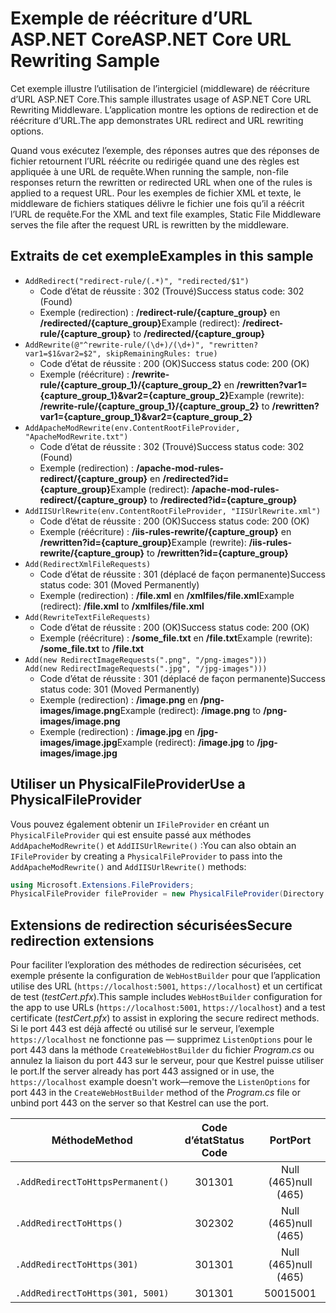 # <a name="aspnet-core-url-rewriting-sample"></a><span data-ttu-id="6b1da-101">Exemple de réécriture d’URL ASP.NET Core</span><span class="sxs-lookup"><span data-stu-id="6b1da-101">ASP.NET Core URL Rewriting Sample</span></span>

<span data-ttu-id="6b1da-102">Cet exemple illustre l’utilisation de l’intergiciel (middleware) de réécriture d’URL ASP.NET Core.</span><span class="sxs-lookup"><span data-stu-id="6b1da-102">This sample illustrates usage of ASP.NET Core URL Rewriting Middleware.</span></span> <span data-ttu-id="6b1da-103">L’application montre les options de redirection et de réécriture d’URL.</span><span class="sxs-lookup"><span data-stu-id="6b1da-103">The app demonstrates URL redirect and URL rewriting options.</span></span>

<span data-ttu-id="6b1da-104">Quand vous exécutez l’exemple, des réponses autres que des réponses de fichier retournent l’URL réécrite ou redirigée quand une des règles est appliquée à une URL de requête.</span><span class="sxs-lookup"><span data-stu-id="6b1da-104">When running the sample, non-file responses return the rewritten or redirected URL when one of the rules is applied to a request URL.</span></span> <span data-ttu-id="6b1da-105">Pour les exemples de fichier XML et texte, le middleware de fichiers statiques délivre le fichier une fois qu’il a réécrit l’URL de requête.</span><span class="sxs-lookup"><span data-stu-id="6b1da-105">For the XML and text file examples, Static File Middleware serves the file after the request URL is rewritten by the middleware.</span></span>

## <a name="examples-in-this-sample"></a><span data-ttu-id="6b1da-106">Extraits de cet exemple</span><span class="sxs-lookup"><span data-stu-id="6b1da-106">Examples in this sample</span></span>

* `AddRedirect("redirect-rule/(.*)", "redirected/$1")`
  - <span data-ttu-id="6b1da-107">Code d’état de réussite : 302 (Trouvé)</span><span class="sxs-lookup"><span data-stu-id="6b1da-107">Success status code: 302 (Found)</span></span>
  - <span data-ttu-id="6b1da-108">Exemple (redirection) : **/redirect-rule/{capture_group}** en **/redirected/{capture_group}**</span><span class="sxs-lookup"><span data-stu-id="6b1da-108">Example (redirect): **/redirect-rule/{capture_group}** to **/redirected/{capture_group}**</span></span>
* `AddRewrite(@"^rewrite-rule/(\d+)/(\d+)", "rewritten?var1=$1&var2=$2", skipRemainingRules: true)`
  - <span data-ttu-id="6b1da-109">Code d’état de réussite : 200 (OK)</span><span class="sxs-lookup"><span data-stu-id="6b1da-109">Success status code: 200 (OK)</span></span>
  - <span data-ttu-id="6b1da-110">Exemple (réécriture) : **/rewrite-rule/{capture_group_1}/{capture_group_2}** en **/rewritten?var1={capture_group_1}&var2={capture_group_2}**</span><span class="sxs-lookup"><span data-stu-id="6b1da-110">Example (rewrite): **/rewrite-rule/{capture_group_1}/{capture_group_2}** to **/rewritten?var1={capture_group_1}&var2={capture_group_2}**</span></span>
* `AddApacheModRewrite(env.ContentRootFileProvider, "ApacheModRewrite.txt")`
  - <span data-ttu-id="6b1da-111">Code d’état de réussite : 302 (Trouvé)</span><span class="sxs-lookup"><span data-stu-id="6b1da-111">Success status code: 302 (Found)</span></span>
  - <span data-ttu-id="6b1da-112">Exemple (redirection) : **/apache-mod-rules-redirect/{capture_group}** en **/redirected?id={capture_group}**</span><span class="sxs-lookup"><span data-stu-id="6b1da-112">Example (redirect): **/apache-mod-rules-redirect/{capture_group}** to **/redirected?id={capture_group}**</span></span>
* `AddIISUrlRewrite(env.ContentRootFileProvider, "IISUrlRewrite.xml")`
  - <span data-ttu-id="6b1da-113">Code d’état de réussite : 200 (OK)</span><span class="sxs-lookup"><span data-stu-id="6b1da-113">Success status code: 200 (OK)</span></span>
  - <span data-ttu-id="6b1da-114">Exemple (réécriture) : **/iis-rules-rewrite/{capture_group}** en **/rewritten?id={capture_group}**</span><span class="sxs-lookup"><span data-stu-id="6b1da-114">Example (rewrite): **/iis-rules-rewrite/{capture_group}** to **/rewritten?id={capture_group}**</span></span>
* `Add(RedirectXmlFileRequests)`
  - <span data-ttu-id="6b1da-115">Code d’état de réussite : 301 (déplacé de façon permanente)</span><span class="sxs-lookup"><span data-stu-id="6b1da-115">Success status code: 301 (Moved Permanently)</span></span>
  - <span data-ttu-id="6b1da-116">Exemple (redirection) : **/file.xml** en **/xmlfiles/file.xml**</span><span class="sxs-lookup"><span data-stu-id="6b1da-116">Example (redirect): **/file.xml** to **/xmlfiles/file.xml**</span></span>
* `Add(RewriteTextFileRequests)`
  - <span data-ttu-id="6b1da-117">Code d’état de réussite : 200 (OK)</span><span class="sxs-lookup"><span data-stu-id="6b1da-117">Success status code: 200 (OK)</span></span>
  - <span data-ttu-id="6b1da-118">Exemple (réécriture) : **/some_file.txt** en **/file.txt**</span><span class="sxs-lookup"><span data-stu-id="6b1da-118">Example (rewrite): **/some_file.txt** to **/file.txt**</span></span>
* `Add(new RedirectImageRequests(".png", "/png-images")))`<br>`Add(new RedirectImageRequests(".jpg", "/jpg-images")))`
  - <span data-ttu-id="6b1da-119">Code d’état de réussite : 301 (déplacé de façon permanente)</span><span class="sxs-lookup"><span data-stu-id="6b1da-119">Success status code: 301 (Moved Permanently)</span></span>
  - <span data-ttu-id="6b1da-120">Exemple (redirection) : **/image.png** en **/png-images/image.png**</span><span class="sxs-lookup"><span data-stu-id="6b1da-120">Example (redirect): **/image.png** to **/png-images/image.png**</span></span>
  - <span data-ttu-id="6b1da-121">Exemple (redirection) : **/image.jpg** en **/jpg-images/image.jpg**</span><span class="sxs-lookup"><span data-stu-id="6b1da-121">Example (redirect): **/image.jpg** to **/jpg-images/image.jpg**</span></span>

## <a name="use-a-physicalfileprovider"></a><span data-ttu-id="6b1da-122">Utiliser un PhysicalFileProvider</span><span class="sxs-lookup"><span data-stu-id="6b1da-122">Use a PhysicalFileProvider</span></span>

<span data-ttu-id="6b1da-123">Vous pouvez également obtenir un `IFileProvider` en créant un `PhysicalFileProvider` qui est ensuite passé aux méthodes `AddApacheModRewrite()` et `AddIISUrlRewrite()` :</span><span class="sxs-lookup"><span data-stu-id="6b1da-123">You can also obtain an `IFileProvider` by creating a `PhysicalFileProvider` to pass into the `AddApacheModRewrite()` and `AddIISUrlRewrite()` methods:</span></span>

```csharp
using Microsoft.Extensions.FileProviders;
PhysicalFileProvider fileProvider = new PhysicalFileProvider(Directory.GetCurrentDirectory());
```

## <a name="secure-redirection-extensions"></a><span data-ttu-id="6b1da-124">Extensions de redirection sécurisées</span><span class="sxs-lookup"><span data-stu-id="6b1da-124">Secure redirection extensions</span></span>

<span data-ttu-id="6b1da-125">Pour faciliter l’exploration des méthodes de redirection sécurisées, cet exemple présente la configuration de `WebHostBuilder` pour que l’application utilise des URL (`https://localhost:5001`, `https://localhost`) et un certificat de test (*testCert.pfx*).</span><span class="sxs-lookup"><span data-stu-id="6b1da-125">This sample includes `WebHostBuilder` configuration for the app to use URLs (`https://localhost:5001`, `https://localhost`) and a test certificate (*testCert.pfx*) to assist in exploring the secure redirect methods.</span></span> <span data-ttu-id="6b1da-126">Si le port 443 est déjà affecté ou utilisé sur le serveur, l’exemple `https://localhost` ne fonctionne pas &mdash; supprimez `ListenOptions` pour le port 443 dans la méthode `CreateWebHostBuilder` du fichier *Program.cs* ou annulez la liaison du port 443 sur le serveur, pour que Kestrel puisse utiliser le port.</span><span class="sxs-lookup"><span data-stu-id="6b1da-126">If the server already has port 443 assigned or in use, the `https://localhost` example doesn't work&mdash;remove the `ListenOptions` for port 443 in the `CreateWebHostBuilder` method of the *Program.cs* file or unbind port 443 on the server so that Kestrel can use the port.</span></span>

| <span data-ttu-id="6b1da-127">Méthode</span><span class="sxs-lookup"><span data-stu-id="6b1da-127">Method</span></span>                           | <span data-ttu-id="6b1da-128">Code d’état</span><span class="sxs-lookup"><span data-stu-id="6b1da-128">Status Code</span></span> |    <span data-ttu-id="6b1da-129">Port</span><span class="sxs-lookup"><span data-stu-id="6b1da-129">Port</span></span>    |
| -------------------------------- | :---------: | :--------: |
| `.AddRedirectToHttpsPermanent()` |     <span data-ttu-id="6b1da-130">301</span><span class="sxs-lookup"><span data-stu-id="6b1da-130">301</span></span>     | <span data-ttu-id="6b1da-131">Null (465)</span><span class="sxs-lookup"><span data-stu-id="6b1da-131">null (465)</span></span> |
| `.AddRedirectToHttps()`          |     <span data-ttu-id="6b1da-132">302</span><span class="sxs-lookup"><span data-stu-id="6b1da-132">302</span></span>     | <span data-ttu-id="6b1da-133">Null (465)</span><span class="sxs-lookup"><span data-stu-id="6b1da-133">null (465)</span></span> |
| `.AddRedirectToHttps(301)`       |     <span data-ttu-id="6b1da-134">301</span><span class="sxs-lookup"><span data-stu-id="6b1da-134">301</span></span>     | <span data-ttu-id="6b1da-135">Null (465)</span><span class="sxs-lookup"><span data-stu-id="6b1da-135">null (465)</span></span> |
| `.AddRedirectToHttps(301, 5001)` |     <span data-ttu-id="6b1da-136">301</span><span class="sxs-lookup"><span data-stu-id="6b1da-136">301</span></span>     |    <span data-ttu-id="6b1da-137">5001</span><span class="sxs-lookup"><span data-stu-id="6b1da-137">5001</span></span>    |
